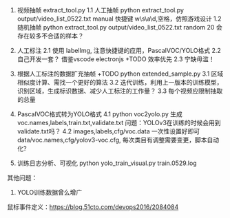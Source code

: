 1. 视频抽帧  extract_tool.py 
    1.1 人工抽帧  python extract_tool.py output/video_list_0522.txt manual
        快捷键 w\s\a\d,空格，仿照游戏设计
    1.2 随机抽帧  python extract_tool.py output/video_list_0522.txt random 20
        会存在较多不合适的样本？

2. 人工标注
    2.1 使用 labelImg, 注意快捷键的应用，PascalVOC/YOLO格式
    2.2 自己开发一套？ 借鉴vscode electronjs  +TODO
        效率优先
    2.3 宁缺毋滥！

3. 根据人工标注的数据扩充抽帧  +TODO
    python extended_sample.py 
    3.1  区域相似度计算、需找一个更好的算法 
    3.2  迭代训练，利用上一版本的训练模型，识别区域，生成标识数据、减少人工标注的工作量？
    3.3  每个视频应限制抽取的总量

4. PascalVOC格式转为YOLO格式
    4.1 python voc2yolo.py
        生成voc.names,labels,train.txt,validate.txt
        问题：YOLOv3在训练的时候会用到validate.txt吗？
    4.2 images,labels,cfg/voc.data 一次性设置好即可
        data/voc.names,cfg/yolov3-voc.cfg, 每次类目有调整需要变更，脚本自动化?
        
5. 训练日志分析、可视化
    python yolo_train_visual.py train.0529.log



其他问题：
1. YOLO训练数据曾么增广

鼠标事件定义：https://blog.51cto.com/devops2016/2084084